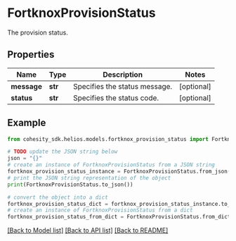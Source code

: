 # FortknoxProvisionStatus

The provision status.

## Properties

Name | Type | Description | Notes
------------ | ------------- | ------------- | -------------
**message** | **str** | Specifies the status message. | [optional] 
**status** | **str** | Specifies the status code. | [optional] 

## Example

```python
from cohesity_sdk.helios.models.fortknox_provision_status import FortknoxProvisionStatus

# TODO update the JSON string below
json = "{}"
# create an instance of FortknoxProvisionStatus from a JSON string
fortknox_provision_status_instance = FortknoxProvisionStatus.from_json(json)
# print the JSON string representation of the object
print(FortknoxProvisionStatus.to_json())

# convert the object into a dict
fortknox_provision_status_dict = fortknox_provision_status_instance.to_dict()
# create an instance of FortknoxProvisionStatus from a dict
fortknox_provision_status_from_dict = FortknoxProvisionStatus.from_dict(fortknox_provision_status_dict)
```
[[Back to Model list]](../README.md#documentation-for-models) [[Back to API list]](../README.md#documentation-for-api-endpoints) [[Back to README]](../README.md)


